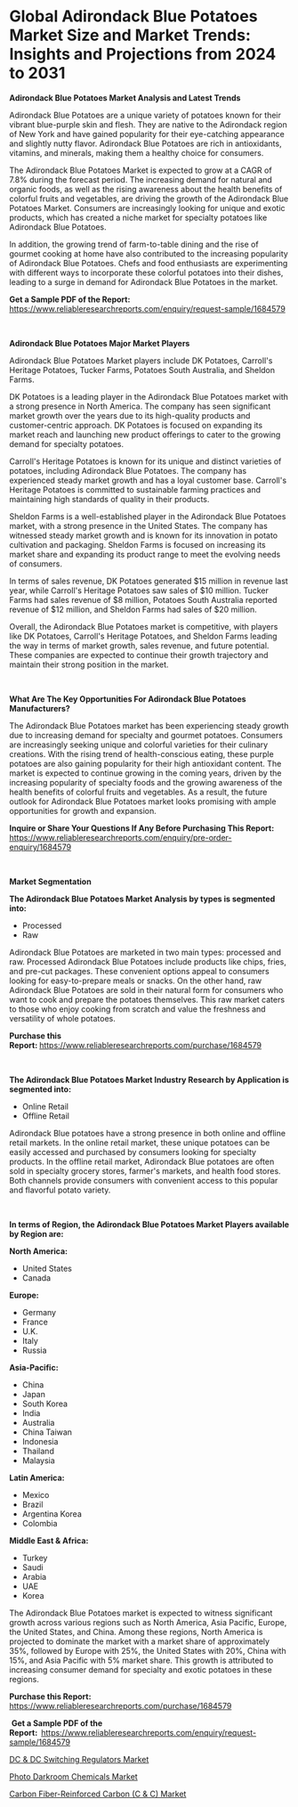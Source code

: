 <p><h1>Global Adirondack Blue Potatoes Market Size and Market Trends: Insights and Projections from 2024 to 2031</h1></p><p><strong>Adirondack Blue Potatoes Market Analysis and Latest Trends</strong></p>
<p><p>Adirondack Blue Potatoes are a unique variety of potatoes known for their vibrant blue-purple skin and flesh. They are native to the Adirondack region of New York and have gained popularity for their eye-catching appearance and slightly nutty flavor. Adirondack Blue Potatoes are rich in antioxidants, vitamins, and minerals, making them a healthy choice for consumers.</p><p>The Adirondack Blue Potatoes Market is expected to grow at a CAGR of 7.8% during the forecast period. The increasing demand for natural and organic foods, as well as the rising awareness about the health benefits of colorful fruits and vegetables, are driving the growth of the Adirondack Blue Potatoes Market. Consumers are increasingly looking for unique and exotic products, which has created a niche market for specialty potatoes like Adirondack Blue Potatoes.</p><p>In addition, the growing trend of farm-to-table dining and the rise of gourmet cooking at home have also contributed to the increasing popularity of Adirondack Blue Potatoes. Chefs and food enthusiasts are experimenting with different ways to incorporate these colorful potatoes into their dishes, leading to a surge in demand for Adirondack Blue Potatoes in the market.</p></p>
<p><strong>Get a Sample PDF of the Report:&nbsp;</strong> <a href="https://www.reliableresearchreports.com/enquiry/request-sample/1684579">https://www.reliableresearchreports.com/enquiry/request-sample/1684579</a></p>
<p>&nbsp;</p>
<p><strong>Adirondack Blue Potatoes Major Market Players</strong></p>
<p><p>Adirondack Blue Potatoes Market players include DK Potatoes, Carroll's Heritage Potatoes, Tucker Farms, Potatoes South Australia, and Sheldon Farms. </p><p>DK Potatoes is a leading player in the Adirondack Blue Potatoes market with a strong presence in North America. The company has seen significant market growth over the years due to its high-quality products and customer-centric approach. DK Potatoes is focused on expanding its market reach and launching new product offerings to cater to the growing demand for specialty potatoes.</p><p>Carroll's Heritage Potatoes is known for its unique and distinct varieties of potatoes, including Adirondack Blue Potatoes. The company has experienced steady market growth and has a loyal customer base. Carroll's Heritage Potatoes is committed to sustainable farming practices and maintaining high standards of quality in their products.</p><p>Sheldon Farms is a well-established player in the Adirondack Blue Potatoes market, with a strong presence in the United States. The company has witnessed steady market growth and is known for its innovation in potato cultivation and packaging. Sheldon Farms is focused on increasing its market share and expanding its product range to meet the evolving needs of consumers.</p><p>In terms of sales revenue, DK Potatoes generated $15 million in revenue last year, while Carroll's Heritage Potatoes saw sales of $10 million. Tucker Farms had sales revenue of $8 million, Potatoes South Australia reported revenue of $12 million, and Sheldon Farms had sales of $20 million. </p><p>Overall, the Adirondack Blue Potatoes market is competitive, with players like DK Potatoes, Carroll's Heritage Potatoes, and Sheldon Farms leading the way in terms of market growth, sales revenue, and future potential. These companies are expected to continue their growth trajectory and maintain their strong position in the market.</p></p>
<p>&nbsp;</p>
<p><strong>What Are The Key Opportunities For Adirondack Blue Potatoes Manufacturers?</strong></p>
<p><p>The Adirondack Blue Potatoes market has been experiencing steady growth due to increasing demand for specialty and gourmet potatoes. Consumers are increasingly seeking unique and colorful varieties for their culinary creations. With the rising trend of health-conscious eating, these purple potatoes are also gaining popularity for their high antioxidant content. The market is expected to continue growing in the coming years, driven by the increasing popularity of specialty foods and the growing awareness of the health benefits of colorful fruits and vegetables. As a result, the future outlook for Adirondack Blue Potatoes market looks promising with ample opportunities for growth and expansion.</p></p>
<p><strong>Inquire or Share Your Questions If Any Before Purchasing This Report:</strong> <a href="https://www.reliableresearchreports.com/enquiry/pre-order-enquiry/1684579">https://www.reliableresearchreports.com/enquiry/pre-order-enquiry/1684579</a></p>
<p>&nbsp;</p>
<p><strong>Market Segmentation</strong></p>
<p><strong>The Adirondack Blue Potatoes Market Analysis by types is segmented into:</strong></p>
<p><ul><li>Processed</li><li>Raw</li></ul></p>
<p><p>Adirondack Blue Potatoes are marketed in two main types: processed and raw. Processed Adirondack Blue Potatoes include products like chips, fries, and pre-cut packages. These convenient options appeal to consumers looking for easy-to-prepare meals or snacks. On the other hand, raw Adirondack Blue Potatoes are sold in their natural form for consumers who want to cook and prepare the potatoes themselves. This raw market caters to those who enjoy cooking from scratch and value the freshness and versatility of whole potatoes.</p></p>
<p><strong>Purchase this Report:&nbsp;</strong><a href="https://www.reliableresearchreports.com/purchase/1684579">https://www.reliableresearchreports.com/purchase/1684579</a></p>
<p>&nbsp;</p>
<p><strong>The Adirondack Blue Potatoes Market Industry Research by Application is segmented into:</strong></p>
<p><ul><li>Online Retail</li><li>Offline Retail</li></ul></p>
<p><p>Adirondack Blue potatoes have a strong presence in both online and offline retail markets. In the online retail market, these unique potatoes can be easily accessed and purchased by consumers looking for specialty products. In the offline retail market, Adirondack Blue potatoes are often sold in specialty grocery stores, farmer's markets, and health food stores. Both channels provide consumers with convenient access to this popular and flavorful potato variety.</p></p>
<p>&nbsp;</p>
<p><strong>In terms of Region, the Adirondack Blue Potatoes Market Players available by Region are:</strong></p>
<p>
    <p> <strong> North America: </strong>
        <ul>
            <li>United States</li>
            <li>Canada</li>
        </ul>
        </p> 
    <p> <strong> Europe: </strong>
        <ul>
            <li>Germany</li>
            <li>France</li>
            <li>U.K.</li>
            <li>Italy</li>
            <li>Russia</li>
        </ul>
        </p> 
    <p> <strong> Asia-Pacific: </strong>
        <ul>
            <li>China</li>
            <li>Japan</li>
            <li>South Korea</li>
            <li>India</li>
            <li>Australia</li>
            <li>China Taiwan</li>
            <li>Indonesia</li>
            <li>Thailand</li>
            <li>Malaysia</li>
        </ul>
        </p> 
    <p> <strong> Latin America: </strong>
        <ul>
            <li>Mexico</li>
            <li>Brazil</li>
            <li>Argentina Korea</li>
            <li>Colombia</li>
        </ul>
        </p> 
    <p> <strong> Middle East & Africa: </strong>
        <ul>
            <li>Turkey</li>
            <li>Saudi</li>
            <li>Arabia</li>
            <li>UAE</li>
            <li>Korea</li>
        </ul>
    </p>
    </p>
<p><p>The Adirondack Blue Potatoes market is expected to witness significant growth across various regions such as North America, Asia Pacific, Europe, the United States, and China. Among these regions, North America is projected to dominate the market with a market share of approximately 35%, followed by Europe with 25%, the United States with 20%, China with 15%, and Asia Pacific with 5% market share. This growth is attributed to increasing consumer demand for specialty and exotic potatoes in these regions.</p></p>
<p><strong>Purchase this Report: </strong><a href="https://www.reliableresearchreports.com/purchase/1684579">https://www.reliableresearchreports.com/purchase/1684579</a></p>
<p>&nbsp;<strong>Get a Sample PDF of the Report:&nbsp;&nbsp;</strong><a href="https://www.reliableresearchreports.com/enquiry/request-sample/1684579">https://www.reliableresearchreports.com/enquiry/request-sample/1684579</a></p>
<p><strong></strong></p>
<p><p><a href="https://view.publitas.com/reportprime-1/dc-dc-switching-regulators-market-size-global-industry-overview-market-segmentation-and-forecast-2024-to-2031/">DC & DC Switching Regulators Market</a></p><p><a href="https://view.publitas.com/reportprime-1/global-photo-darkroom-chemicals-market-by-types-applications-and-major-players-with-regional-growth-rate-analysis-and-development-situation-from-2024-to-2031/">Photo Darkroom Chemicals Market</a></p><p><a href="https://view.publitas.com/reportprime-1/carbon-fiber-reinforced-carbon-c-c-market-provides-a-comprehensive-analysis-including-a-macro-overview-of-the-market-as-well-as-micro-details-such-as-market-size-and-competitive-landscape/">Carbon Fiber-Reinforced Carbon (C & C) Market</a></p></p>